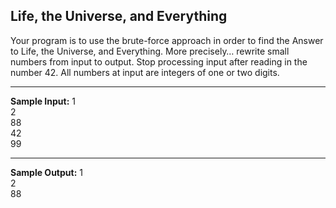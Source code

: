 ## Life, the Universe, and Everything 

Your program is to use the brute-force approach in order to find the Answer to Life, the Universe, and Everything.
More precisely… rewrite small numbers from input to output. Stop processing input after reading in the number 42. 
All numbers at input are integers of one or two digits.
<hr>

**Sample Input:**
1<br>
2<br>
88<br>
42<br>
99<br>
<hr>

**Sample Output:**
1<br>
2<br>
88<br>
